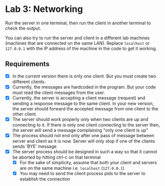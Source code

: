 # Lab 3: Networking
Run the server in one terminal, then run the client in another terminal to check the output.

You can also try to run the server and client in a different lab machines (machines that are connected on the same LAN). Replace `localhost` or `127.0.0.1` with the IP address of the machine in the code to get it working.

## Requirements
- [x] In the current version there is only one client. But you must create two different 
clients.
- [x] Currently, the messages are hardcoded in the program. But your code must read 
the client messages from the user.
- [x] Currently, the server is accepting a client message (request) and sending a
response message to the same client. In your new version, the server should 
forward the accepted message from one client to the other client. 
- [x] The server should work properly only when two clients are up and connecting to 
it. If there is only one client connecting to the server then, the server will send a 
message complaining "only one client is up"
- [x] The process should not end only after one pass of message between server and 
client as it is now. Server will only stop if one of the clients sends ‘BYE’ message
- [x] The server process should be designed in such a way so that it cannot be 
aborted by hitting ctrl-c on that terminal
    - [x] For the sake of simplicity, assume that both your client and servers are on the 
same machine i.e. `localhost` (`127.0.0.1`)
    - [x] You may need to send the client process pids to the server to establish the 
connection
